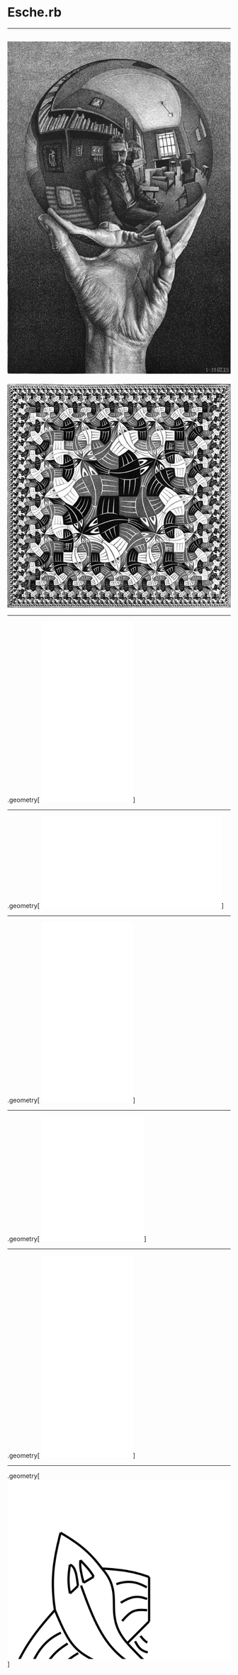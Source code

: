 # Esche.rb

---

![Hand with reflecting sphere; Escher](image/hand-with-reflecting-sphere.jpg)
---

![Square Limit; Escher](image/square-limit.jpg)

---

.geometry[
![Letter d](image/d.svg)]

---

.geometry[
![Letter d turned](image/d_turn.svg)]

---

.geometry[
![Letter d flipped](image/d_flip.svg)]

---

.geometry[
![Letter d tossed](image/d_toss.svg)]

---

.geometry[
![Letter d above flipped letter d](image/d_above.svg)]

---

.geometry[
![Fish](image/fish.svg)]
